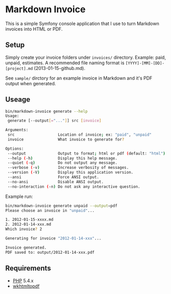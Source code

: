 # Markdown Invoice

This is a simple Symfony console application that I use to turn Markdown invoices into HTML or PDF.


## Setup

Simply create your invoice folders under `invoices/` directory. Example: paid, unpaid, estimates. A recommended file 
naming format is `[YYYY]-[MM]-[DD]-[project].md` (2013-01-15-github.md).

See `sample/` dirctory for an example invoice in Markdown and it's PDF output when generated.

## Useage

```bash
bin/markdown-invoice generate --help
Usage:
 generate [--output[="..."]] src [invoice]

Arguments:
 src                   Location of invoice; ex: "paid", "unpaid"
 invoice               What invoice to generate for?

Options:
 --output              Output to format; html or pdf (default: "html")
 --help (-h)           Display this help message.
 --quiet (-q)          Do not output any message.
 --verbose (-v)        Increase verbosity of messages.
 --version (-V)        Display this application version.
 --ansi                Force ANSI output.
 --no-ansi             Disable ANSI output.
 --no-interaction (-n) Do not ask any interactive question.
```

Example run:

```bash
bin/markdown-invoice generate unpaid --output=pdf
Please choose an invoice in "unpaid"...

1. 2012-01-15-xxxx.md
2. 2012-01-14-xxx.md
Which invoice? 2

Generating for invoice "2012-01-14-xxx"...

Invoice generated.
PDF saved to: output/2012-01-14-xxx.pdf
```

## Requirements

- [PHP](http://php.net) 5.4.x
- [wkhtmltopdf](http://code.google.com/p/wkhtmltopdf/)
